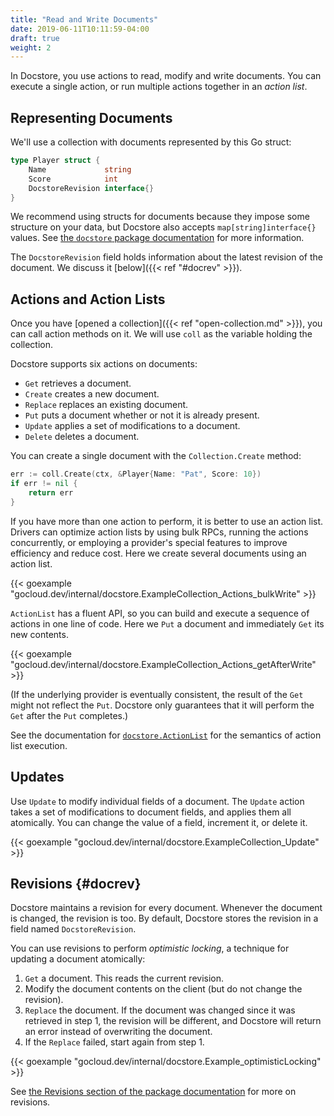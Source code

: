 ```yaml
---
title: "Read and Write Documents"
date: 2019-06-11T10:11:59-04:00
draft: true
weight: 2
---
```


In Docstore, you use actions to read, modify and write documents. You can
execute a single action, or run multiple actions together in an _action list_.

<!--more-->

## Representing Documents

We'll use a collection with documents represented by this Go struct:

```go
type Player struct {
	Name             string
	Score            int
	DocstoreRevision interface{}
}
```

We recommend using structs for documents because they impose some structure on
your data, but Docstore also accepts `map[string]interface{}` values. See
[the `docstore` package
documentation](https://godoc.org/gocloud.dev/internal/docstore#hdr-Documents)
for more information.

The `DocstoreRevision` field holds information about the latest revision of the
document. We discuss it [below]({{< ref "#docrev" >}}).

## Actions and Action Lists

Once you have [opened a collection]({{< ref "open-collection.md" >}}), you
can call action methods on it. We will use `coll` as the variable holding the collection.

Docstore supports six actions on documents:

- `Get` retrieves a document.
- `Create` creates a new document.
- `Replace` replaces an existing document.
- `Put` puts a document whether or not it is already present.
- `Update` applies a set of modifications to a document.
- `Delete` deletes a document.

You can create a single document with the `Collection.Create` method:

```go
err := coll.Create(ctx, &Player{Name: "Pat", Score: 10})
if err != nil {
    return err
}
```

If you have more than one action to perform, it is better to use an action
list. Drivers can optimize action lists by using bulk RPCs, running the actions
concurrently, or employing a provider's special features to improve efficiency
and reduce cost. Here we create several documents using an action list.

{{< goexample "gocloud.dev/internal/docstore.ExampleCollection_Actions_bulkWrite" >}}

`ActionList` has a fluent API, so you can build and execute a sequence of
actions in one line of code. Here we `Put` a document and immediately `Get` its new
contents.

{{< goexample "gocloud.dev/internal/docstore.ExampleCollection_Actions_getAfterWrite" >}}

(If the underlying provider is eventually consistent, the result of the `Get`
might not reflect the `Put`. Docstore only guarantees that it will perform the
`Get` after the `Put` completes.)

See the documentation for [`docstore.ActionList`][] for the semantics of action
list execution.

[`docstore.ActionList`]: https://godoc.org/gocloud.dev/internal/docstore#ActionList

## Updates

Use `Update` to modify individual fields of a document. The `Update` action takes a
set of modifications to document fields, and applies them all atomically. You
can change the value of a field, increment it, or delete it.

{{< goexample "gocloud.dev/internal/docstore.ExampleCollection_Update" >}}

## Revisions {#docrev}

Docstore maintains a revision for every document. Whenever the document is
changed, the revision is too. By default, Docstore stores the revision
in a field named `DocstoreRevision`.

You can use revisions to perform _optimistic locking_, a technique for updating
a document atomically:

1. `Get` a document. This reads the current revision.
2. Modify the document contents on the client (but do not change the revision).
3. `Replace` the document. If the document was changed since it was retrieved in
   step 1, the revision will be different, and Docstore will return an error
   instead of overwriting the document.
4. If the `Replace` failed, start again from step 1.

{{< goexample "gocloud.dev/internal/docstore.Example_optimisticLocking" >}}

See [the Revisions section of the package
documentation](https://godoc.org/gocloud.dev/internal/docstore#hdr-Revisions)
for more on revisions.

